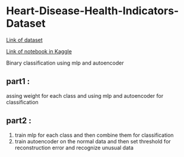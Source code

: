 # Heart-Disease-Health-Indicators-Dataset
[Link of dataset](https://www.kaggle.com/alexteboul/heart-disease-health-indicators-dataset)


[Link of notebook in Kaggle](https://www.kaggle.com/code/zahradehghanitafti/heart-disease-classification)


Binary classification using mlp and autoencoder

## part1 :
assing weight for each class and using mlp and autoencoder for classification

## part2 : 
1.  train mlp for each class and then combine them for classification
2.  train autoencoder on the normal data and then set threshold for reconstruction error and recognize unusual data
